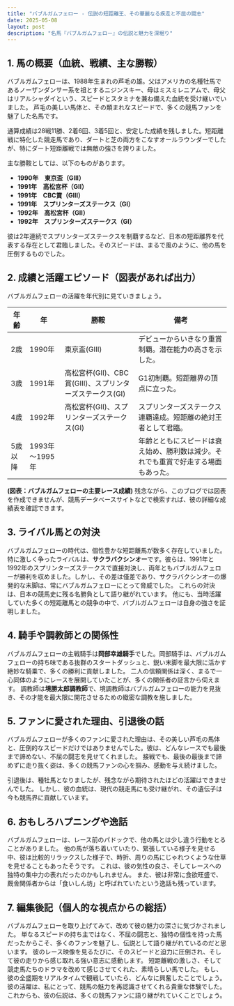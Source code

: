 ```yaml
---
title: "バブルガムフェロー - 伝説の短距離王、その華麗なる疾走と不屈の闘志"
date: 2025-05-08
layout: post
description: "名馬『バブルガムフェロー』の伝説と魅力を深堀り"
---
```


## 1. 馬の概要（血統、戦績、主な勝鞍）

バブルガムフェローは、1988年生まれの芦毛の雄。父はアメリカの名種牡馬であるノーザンダンサー系を祖とするニジンスキー、母はミスミレニアムで、母父はリアルシャダイという、スピードとスタミナを兼ね備えた血統を受け継いでいました。  芦毛の美しい馬体と、その類まれなスピードで、多くの競馬ファンを魅了した名馬です。

通算成績は28戦11勝、2着6回、3着5回と、安定した成績を残しました。短距離戦に特化した競走馬であり、ダートと芝の両方をこなすオールラウンダーでしたが、特にダート短距離戦では無敵の強さを誇りました。

主な勝鞍としては、以下のものがあります。

* **1990年　東京盃（GIII）**
* **1991年　高松宮杯（GII）**
* **1991年　CBC賞（GIII）**
* **1991年　スプリンターズステークス（GI）**
* **1992年　高松宮杯（GII）**
* **1992年　スプリンターズステークス（GI）**


彼は2年連続でスプリンターズステークスを制覇するなど、日本の短距離界を代表する存在として君臨しました。そのスピードは、まるで風のように、他の馬を圧倒するものでした。


## 2. 成績と活躍エピソード（図表があれば出力）

バブルガムフェローの活躍を年代別に見ていきましょう。

| 年齢 | 年 | 勝鞍 | 備考 |
|---|---|---|---|
| 2歳 | 1990年 | 東京盃(GIII) |  デビューからいきなり重賞制覇。潜在能力の高さを示した。 |
| 3歳 | 1991年 | 高松宮杯(GII)、CBC賞(GIII)、スプリンターズステークス(GI) |  G1初制覇。短距離界の頂点に立った。 |
| 4歳 | 1992年 | 高松宮杯(GII)、スプリンターズステークス(GI) |  スプリンターズステークス連覇達成。短距離の絶対王者として君臨。 |
| 5歳以降 | 1993年～1995年 |  |  年齢とともにスピードは衰え始め、勝利数は減少。それでも重賞で好走する場面もあった。 |


**(図表：バブルガムフェローの主要レース成績)**  残念ながら、このブログでは図表を作成できませんが、競馬データベースサイトなどで検索すれば、彼の詳細な成績表を確認できます。


## 3. ライバル馬との対決

バブルガムフェローの時代は、個性豊かな短距離馬が数多く存在していました。特に激しく争ったライバルは、**サクラバクシンオー**です。彼らは、1991年と1992年のスプリンターズステークスで直接対決し、両年ともバブルガムフェローが勝利を収めました。しかし、その差は僅差であり、サクラバクシンオーの爆発的な末脚は、常にバブルガムフェローにとって脅威でした。  これらの対決は、日本の競馬史に残る名勝負として語り継がれています。  他にも、当時活躍していた多くの短距離馬との競争の中で、バブルガムフェローは自身の強さを証明しました。


## 4. 騎手や調教師との関係性

バブルガムフェローの主戦騎手は**岡部幸雄騎手**でした。岡部騎手は、バブルガムフェローの持ち味である抜群のスタートダッシュと、鋭い末脚を最大限に活かす絶妙な騎乗で、多くの勝利に貢献しました。  二人の信頼関係は深く、まるで一心同体のようにレースを展開していたことが、多くの関係者の証言から伺えます。  調教師は**境勝太郎調教師**で、境調教師はバブルガムフェローの能力を見抜き、その才能を最大限に開花させるための緻密な調教を施しました。


## 5. ファンに愛された理由、引退後の話

バブルガムフェローが多くのファンに愛された理由は、その美しい芦毛の馬体と、圧倒的なスピードだけではありませんでした。彼は、どんなレースでも最後まで諦めない、不屈の闘志を見せてくれました。  接戦でも、最後の最後まで諦めずに走り抜く姿は、多くの競馬ファンの心を掴み、感動を与え続けました。

引退後は、種牡馬となりましたが、残念ながら期待されたほどの活躍はできませんでした。  しかし、彼の血統は、現代の競走馬にも受け継がれ、その遺伝子は今も競馬界に貢献しています。


## 6. おもしろハプニングや逸話

バブルガムフェローは、レース前のパドックで、他の馬とは少し違う行動をとることがありました。  他の馬が落ち着いていたり、緊張している様子を見せる中、彼は比較的リラックスした様子で、時折、周りの馬にじゃれつくような仕草を見せることもあったそうです。  これは、彼の気性の良さ、そしてレースへの独特の集中力の表れだったのかもしれません。  また、彼は非常に食欲旺盛で、厩舎関係者からは「食いしん坊」と呼ばれていたという逸話も残っています。


## 7. 編集後記（個人的な視点からの総括）

バブルガムフェローを取り上げてみて、改めて彼の魅力の深さに気づかされました。  単なるスピードの持ち主ではなく、不屈の闘志と、独特の個性を持った馬だったからこそ、多くのファンを魅了し、伝説として語り継がれているのだと思います。  彼のレース映像を見るたびに、そのスピードと迫力に圧倒され、そして彼の走りから感じ取れる強い意志に感動します。  短距離戦の激しさ、そして競走馬たちのドラマを改めて感じさせてくれた、素晴らしい馬でした。  もし、彼の全盛期をリアルタイムで観戦していたら、どんなに興奮したことでしょう。  彼の活躍は、私にとって、競馬の魅力を再認識させてくれる貴重な体験でした。  これからも、彼の伝説は、多くの競馬ファンに語り継がれていくことでしょう。
